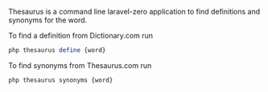 Thesaurus is a command line laravel-zero application to find definitions and synonyms for the word.



To find a definition from Dictionary.com run
```php
php thesaurus define {word}
```



To find synonyms from Thesaurus.com run
```php
php thesaurus synonyms {word}
```